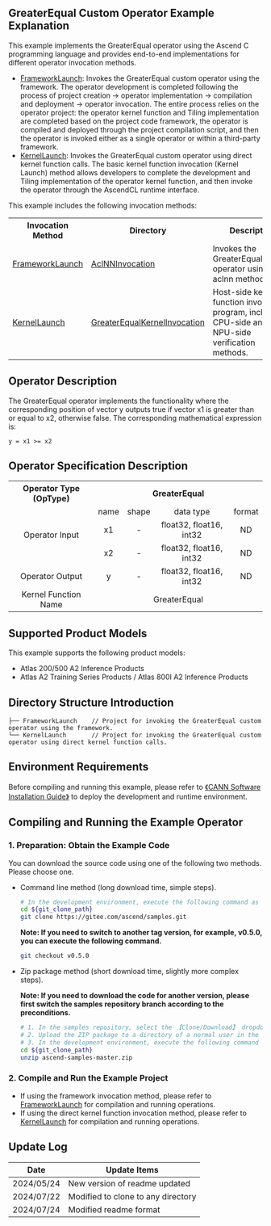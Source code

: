 ## GreaterEqual Custom Operator Example Explanation
This example implements the GreaterEqual operator using the Ascend C programming language and provides end-to-end implementations for different operator invocation methods.

- [FrameworkLaunch](./FrameworkLaunch/README.en.md): Invokes the GreaterEqual custom operator using the framework.
  The operator development is completed following the process of project creation -> operator implementation -> compilation and deployment -> operator invocation. The entire process relies on the operator project: the operator kernel function and Tiling implementation are completed based on the project code framework, the operator is compiled and deployed through the project compilation script, and then the operator is invoked either as a single operator or within a third-party framework.
- [KernelLaunch](./KernelLaunch/README.en.md): Invokes the GreaterEqual custom operator using direct kernel function calls.
  The basic kernel function invocation (Kernel Launch) method allows developers to complete the development and Tiling implementation of the operator kernel function, and then invoke the operator through the AscendCL runtime interface.

This example includes the following invocation methods:
<table>
    <th>Invocation Method</th><th>Directory</th><th>Description</th>
    <tr>
        <!-- Column occupies 1 cell -->
        <td rowspan='1'><a href="./FrameworkLaunch/README.en.md"> FrameworkLaunch</td><td><a href="./FrameworkLaunch/AclNNInvocation/README.en.md"> AclNNInvocation</td><td>Invokes the GreaterEqualCustom operator using the aclnn method.</td>
    </tr>
    <tr>
        <!-- Column occupies 1 cell -->
        <td rowspan='1'><a href="./KernelLaunch/README.en.md"> KernelLaunch</td><td><a href="./KernelLaunch/GreaterEqualKernelInvocation/README.en.md"> GreaterEqualKernelInvocation</td><td>Host-side kernel function invocation program, including CPU-side and NPU-side verification methods.</td>
    </tr>
</table>

## Operator Description
The GreaterEqual operator implements the functionality where the corresponding position of vector y outputs true if vector x1 is greater than or equal to x2, otherwise false.
The corresponding mathematical expression is:
```
y = x1 >= x2
```

## Operator Specification Description
<table>  
<tr><th align="center">Operator Type (OpType)</th><th colspan="4" align="center">GreaterEqual</th></tr>  
<tr><td rowspan="3" align="center">Operator Input</td><td align="center">name</td><td align="center">shape</td><td align="center">data type</td><td align="center">format</td></tr>  
<tr><td align="center">x1</td><td align="center">-</td><td align="center">float32, float16, int32</td><td align="center">ND</td></tr>  
<tr><td align="center">x2</td><td align="center">-</td><td align="center">float32, float16, int32</td><td align="center">ND</td></tr>  
<tr><td rowspan="1" align="center">Operator Output</td><td align="center">y</td><td align="center">-</td><td align="center">float32, float16, int32</td><td align="center">ND</td></tr>  
<tr><td rowspan="1" align="center">Kernel Function Name</td><td colspan="4" align="center">GreaterEqual</td></tr>
</table>

## Supported Product Models
This example supports the following product models:
- Atlas 200/500 A2 Inference Products
- Atlas A2 Training Series Products / Atlas 800I A2 Inference Products
## Directory Structure Introduction
```
├── FrameworkLaunch    // Project for invoking the GreaterEqual custom operator using the framework.
└── KernelLaunch       // Project for invoking the GreaterEqual custom operator using direct kernel function calls.
```

## Environment Requirements
Before compiling and running this example, please refer to [《CANN Software Installation Guide》](https://hiascend.com/document/redirect/CannCommunityInstSoftware) to deploy the development and runtime environment.

## Compiling and Running the Example Operator

### 1. Preparation: Obtain the Example Code<a name="codeready"></a>

You can download the source code using one of the following two methods. Please choose one.

- Command line method (long download time, simple steps).

  ```bash
  # In the development environment, execute the following command as a non-root user to download the source repository. git_clone_path is a directory created by the user.
  cd ${git_clone_path}
  git clone https://gitee.com/ascend/samples.git
  ```
  **Note: If you need to switch to another tag version, for example, v0.5.0, you can execute the following command.**
  ```bash
  git checkout v0.5.0
  ```
- Zip package method (short download time, slightly more complex steps).

  **Note: If you need to download the code for another version, please first switch the samples repository branch according to the preconditions.**
  ```bash
  # 1. In the samples repository, select the 【Clone/Download】 dropdown and choose 【Download ZIP】.
  # 2. Upload the ZIP package to a directory of a normal user in the development environment, for example, ${git_clone_path}/ascend-samples-master.zip.
  # 3. In the development environment, execute the following command to unzip the zip package.
  cd ${git_clone_path}
  unzip ascend-samples-master.zip
  ```

### 2. Compile and Run the Example Project
- If using the framework invocation method, please refer to [FrameworkLaunch](./FrameworkLaunch/README.en.md) for compilation and running operations.
- If using the direct kernel function invocation method, please refer to [KernelLaunch](./KernelLaunch/README.en.md) for compilation and running operations.

## Update Log
  | Date | Update Items |
|----|------|
| 2024/05/24 | New version of readme updated |
| 2024/07/22 | Modified to clone to any directory |
| 2024/07/24 | Modified readme format |